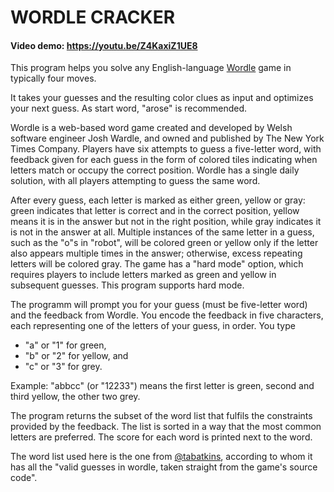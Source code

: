 # WORDLE CRACKER
#### Video demo:  https://youtu.be/Z4KaxiZ1UE8


This program helps you solve any English-language [Wordle](https://www.nytimes.com/games/wordle/index.html) game in typically four moves.

It takes your guesses and the resulting color clues as input and optimizes your next guess. As start word, "arose" is recommended.

Wordle is a web-based word game created and developed by Welsh software engineer Josh Wardle, and owned and published by The New York Times Company. Players have six attempts to guess a five-letter word, with feedback given for each guess in the form of colored tiles indicating when letters match or occupy the correct position. Wordle has a single daily solution, with all players attempting to guess the same word.

After every guess, each letter is marked as either green, yellow or gray: green indicates that letter is correct and in the correct position, yellow means it is in the answer but not in the right position, while gray indicates it is not in the answer at all. Multiple instances of the same letter in a guess, such as the "o"s in "robot", will be colored green or yellow only if the letter also appears multiple times in the answer; otherwise, excess repeating letters will be colored gray. The game has a "hard mode" option, which requires players to include letters marked as green and yellow in subsequent guesses. This program supports hard mode.

The programm will prompt you for your guess (must be five-letter word) and the feedback from Wordle. You encode the feedback in five characters, each representing one of the letters of your guess, in order. You type 
- "a" or "1" for green, 
- "b" or "2" for yellow, and 
- "c" or "3" for grey. 

Example: "abbcc" (or "12233") means the first letter is green, second and third yellow, the other two grey.

The program returns the subset of the word list that fulfils the constraints provided by the feedback. The list is sorted in a way that the most common letters are preferred. The score for each word is printed next to the word.

The word list used here is the one from [@tabatkins](https://github.com/tabatkins/wordle-list/blob/main/words), according to whom it has all the "valid guesses in wordle, taken straight from the game's source code".
